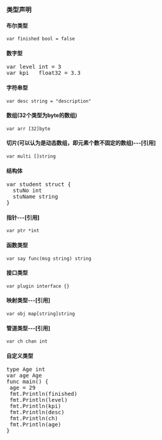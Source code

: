 ### 类型声明

#### 布尔类型
`var finished bool = false`
#### 数字型
<pre>var level int = 3
var kpi   float32 = 3.3</pre>
#### 字符串型
`var desc string = "description"`
#### 数组(32个类型为byte的数组)
`var arr [32]byte`
#### 切片(可以认为是动态数组，即元素个数不固定的数组)---[引用]
`var multi []string`
#### 结构体
<pre>var student struct {
  stuNo int
  stuName string
}</pre>
#### 指针---[引用]
`var ptr *int`
#### 函数类型
`var say func(msg string) string`
#### 接口类型
`var plugin interface {}`
#### 映射类型---[引用]
`var obj map[string]string`
#### 管道类型---[引用]
`var ch chan int`

#### 自定义类型
<pre>type Age int
var age Age
func main() {
 age = 29
 fmt.Println(finished)
 fmt.Println(level)
 fmt.Println(kpi)
 fmt.Println(desc)
 fmt.Println(ch)
 fmt.Println(age)
}</pre>
